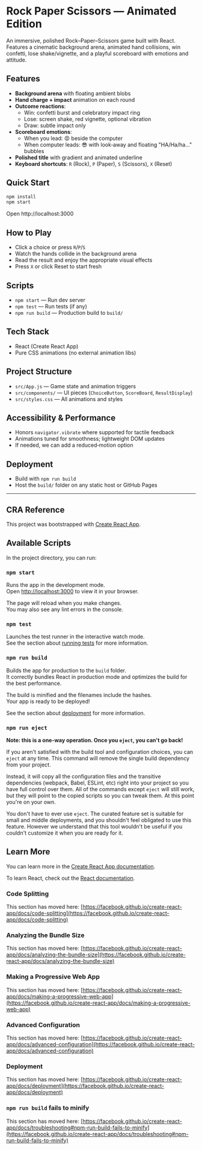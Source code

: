 # Rock Paper Scissors — Animated Edition

An immersive, polished Rock–Paper–Scissors game built with React. Features a cinematic background arena, animated hand collisions, win confetti, lose shake/vignette, and a playful scoreboard with emotions and attitude.

## Features
- **Background arena** with floating ambient blobs
- **Hand charge + impact** animation on each round
- **Outcome reactions**:
  - Win: confetti burst and celebratory impact ring
  - Lose: screen shake, red vignette, optional vibration
  - Draw: subtle impact only
- **Scoreboard emotions**:
  - When you lead: 😡 beside the computer
  - When computer leads: 😎 with look‑away and floating "HA/Ha/ha..." bubbles
- **Polished title** with gradient and animated underline
- **Keyboard shortcuts**: `R` (Rock), `P` (Paper), `S` (Scissors), `X` (Reset)

## Quick Start
```bash
npm install
npm start
```
Open http://localhost:3000

## How to Play
- Click a choice or press `R`/`P`/`S`
- Watch the hands collide in the background arena
- Read the result and enjoy the appropriate visual effects
- Press `X` or click Reset to start fresh

## Scripts
- `npm start` — Run dev server
- `npm test` — Run tests (if any)
- `npm run build` — Production build to `build/`

## Tech Stack
- React (Create React App)
- Pure CSS animations (no external animation libs)

## Project Structure
- `src/App.js` — Game state and animation triggers
- `src/components/` — UI pieces (`ChoiceButton`, `ScoreBoard`, `ResultDisplay`)
- `src/styles.css` — All animations and styles

## Accessibility & Performance
- Honors `navigator.vibrate` where supported for tactile feedback
- Animations tuned for smoothness; lightweight DOM updates
- If needed, we can add a reduced‑motion option

## Deployment
- Build with `npm run build`
- Host the `build/` folder on any static host or GitHub Pages

---

## CRA Reference

This project was bootstrapped with [Create React App](https://github.com/facebook/create-react-app).

## Available Scripts

In the project directory, you can run:

### `npm start`

Runs the app in the development mode.\
Open [http://localhost:3000](http://localhost:3000) to view it in your browser.

The page will reload when you make changes.\
You may also see any lint errors in the console.

### `npm test`

Launches the test runner in the interactive watch mode.\
See the section about [running tests](https://facebook.github.io/create-react-app/docs/running-tests) for more information.

### `npm run build`

Builds the app for production to the `build` folder.\
It correctly bundles React in production mode and optimizes the build for the best performance.

The build is minified and the filenames include the hashes.\
Your app is ready to be deployed!

See the section about [deployment](https://facebook.github.io/create-react-app/docs/deployment) for more information.

### `npm run eject`

**Note: this is a one-way operation. Once you `eject`, you can't go back!**

If you aren't satisfied with the build tool and configuration choices, you can `eject` at any time. This command will remove the single build dependency from your project.

Instead, it will copy all the configuration files and the transitive dependencies (webpack, Babel, ESLint, etc) right into your project so you have full control over them. All of the commands except `eject` will still work, but they will point to the copied scripts so you can tweak them. At this point you're on your own.

You don't have to ever use `eject`. The curated feature set is suitable for small and middle deployments, and you shouldn't feel obligated to use this feature. However we understand that this tool wouldn't be useful if you couldn't customize it when you are ready for it.

## Learn More

You can learn more in the [Create React App documentation](https://facebook.github.io/create-react-app/docs/getting-started).

To learn React, check out the [React documentation](https://reactjs.org/).

### Code Splitting

This section has moved here: [https://facebook.github.io/create-react-app/docs/code-splitting](https://facebook.github.io/create-react-app/docs/code-splitting)

### Analyzing the Bundle Size

This section has moved here: [https://facebook.github.io/create-react-app/docs/analyzing-the-bundle-size](https://facebook.github.io/create-react-app/docs/analyzing-the-bundle-size)

### Making a Progressive Web App

This section has moved here: [https://facebook.github.io/create-react-app/docs/making-a-progressive-web-app](https://facebook.github.io/create-react-app/docs/making-a-progressive-web-app)

### Advanced Configuration

This section has moved here: [https://facebook.github.io/create-react-app/docs/advanced-configuration](https://facebook.github.io/create-react-app/docs/advanced-configuration)

### Deployment

This section has moved here: [https://facebook.github.io/create-react-app/docs/deployment](https://facebook.github.io/create-react-app/docs/deployment)

### `npm run build` fails to minify

This section has moved here: [https://facebook.github.io/create-react-app/docs/troubleshooting#npm-run-build-fails-to-minify](https://facebook.github.io/create-react-app/docs/troubleshooting#npm-run-build-fails-to-minify)
